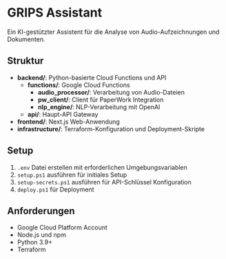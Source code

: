 # GRIPS Assistant

Ein KI-gestützter Assistent für die Analyse von Audio-Aufzeichnungen und Dokumenten.

## Struktur

- **backend/**: Python-basierte Cloud Functions und API
  - **functions/**: Google Cloud Functions
    - **audio_processor/**: Verarbeitung von Audio-Dateien
    - **pw_client/**: Client für PaperWork Integration
    - **nlp_engine/**: NLP-Verarbeitung mit OpenAI
  - **api/**: Haupt-API Gateway
- **frontend/**: Next.js Web-Anwendung
- **infrastructure/**: Terraform-Konfiguration und Deployment-Skripte

## Setup

1. `.env` Datei erstellen mit erforderlichen Umgebungsvariablen
2. `setup.ps1` ausführen für initiales Setup
3. `setup-secrets.ps1` ausführen für API-Schlüssel Konfiguration
4. `deploy.ps1` für Deployment

## Anforderungen

- Google Cloud Platform Account
- Node.js und npm
- Python 3.9+
- Terraform 